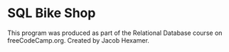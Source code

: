 # SQL Bike Shop

This program was produced as part of the Relational Database course on freeCodeCamp.org. Created by Jacob Hexamer.
